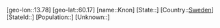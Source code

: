 ﻿---
location: [60.17,13.78]
type: City
tags:
- geo/City


SpocWebEntityId: 31517
isDeleted: false
confidential: public

---
[geo-lon::13.78]
[geo-lat::60.17]
[name::Knon]
[State::]
[Country::[Sweden](geo/Continent/Europe/Sweden.md)]
[StateId::]
[Population::]
[Unknown::]


